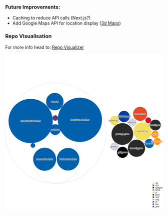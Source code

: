 ### Future Improvements:
- Caching to reduce API calls (Next.js?)
- Add Google Maps API for location display ([3d Maps](https://developers.google.com/maps/documentation/javascript/3d-maps-getting-started?hl=en))

### Repo Visualisation
For more info head to: [Repo Visualizer](https://octo.github.com/projects/repo-visualization)

![Repo Visualizer](./diagram.svg)
